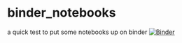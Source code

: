 # binder_notebooks
a quick test to put some notebooks up on binder
[![Binder](https://mybinder.org/badge_logo.svg)](https://mybinder.org/v2/gh/TomHodson/binder_notebooks/master)
